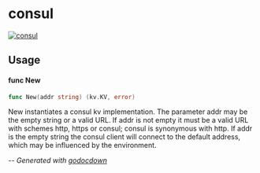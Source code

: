 # consul

[![consul](https://godoc.org/github.com/mistifyio/lochness/pkg/kv/consul?status.png)](https://godoc.org/github.com/mistifyio/lochness/pkg/kv/consul)



## Usage

#### func  New

```go
func New(addr string) (kv.KV, error)
```
New instantiates a consul kv implementation. The parameter addr may be the empty
string or a valid URL. If addr is not empty it must be a valid URL with schemes
http, https or consul; consul is synonymous with http. If addr is the empty
string the consul client will connect to the default address, which may be
influenced by the environment.

--
*Generated with [godocdown](https://github.com/robertkrimen/godocdown)*
